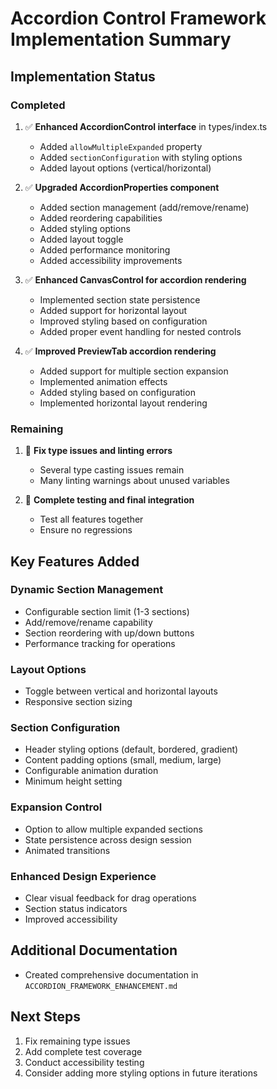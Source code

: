 # Accordion Control Framework Implementation Summary

## Implementation Status

### Completed
1. ✅ **Enhanced AccordionControl interface** in types/index.ts
   - Added `allowMultipleExpanded` property
   - Added `sectionConfiguration` with styling options
   - Added layout options (vertical/horizontal)

2. ✅ **Upgraded AccordionProperties component**
   - Added section management (add/remove/rename)
   - Added reordering capabilities
   - Added styling options
   - Added layout toggle
   - Added performance monitoring
   - Added accessibility improvements

3. ✅ **Enhanced CanvasControl for accordion rendering**
   - Implemented section state persistence
   - Added support for horizontal layout
   - Improved styling based on configuration
   - Added proper event handling for nested controls

4. ✅ **Improved PreviewTab accordion rendering**
   - Added support for multiple section expansion
   - Implemented animation effects
   - Added styling based on configuration
   - Implemented horizontal layout rendering

### Remaining
1. 🔄 **Fix type issues and linting errors**
   - Several type casting issues remain
   - Many linting warnings about unused variables

2. 🔄 **Complete testing and final integration**
   - Test all features together
   - Ensure no regressions

## Key Features Added

### Dynamic Section Management
- Configurable section limit (1-3 sections)
- Add/remove/rename capability
- Section reordering with up/down buttons
- Performance tracking for operations

### Layout Options
- Toggle between vertical and horizontal layouts
- Responsive section sizing

### Section Configuration
- Header styling options (default, bordered, gradient)
- Content padding options (small, medium, large)
- Configurable animation duration
- Minimum height setting

### Expansion Control
- Option to allow multiple expanded sections
- State persistence across design session
- Animated transitions

### Enhanced Design Experience
- Clear visual feedback for drag operations
- Section status indicators
- Improved accessibility

## Additional Documentation
- Created comprehensive documentation in `ACCORDION_FRAMEWORK_ENHANCEMENT.md`

## Next Steps
1. Fix remaining type issues
2. Add complete test coverage
3. Conduct accessibility testing
4. Consider adding more styling options in future iterations

